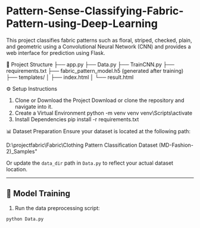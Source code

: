 # Pattern-Sense-Classifying-Fabric-Pattern-using-Deep-Learning
This project classifies fabric patterns such as floral, striped, checked, plain, and geometric using a Convolutional Neural Network (CNN) and provides a web interface for prediction using Flask.

📁 Project Structure
├── app.py
├── Data.py
├── TrainCNN.py
├── requirements.txt
├── fabric_pattern_model.h5  (generated after training)
├── templates/
│   ├── index.html
│   └── result.html

⚙️ Setup Instructions
1. Clone or Download the Project
Download or clone the repository and navigate into it.
2. Create a Virtual Environment
python -m venv venv
venv\Scripts\activate
3. Install Dependencies
pip install -r requirements.txt

📊 Dataset Preparation
Ensure your dataset is located at the following path:

D:\projectfabric\Fabric\Clothing Pattern Classification Dataset (MD-Fashion-2)_Samples"


Or update the `data_dir` path in `Data.py` to reflect your actual dataset location.

---
## 🧠 Model Training

1. Run the data preprocessing script:
```bash
python Data.py


